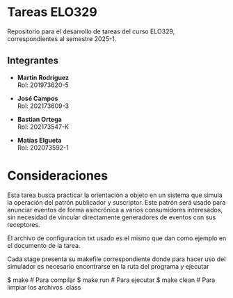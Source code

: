 # Tareas ELO329

Repositorio para el desarrollo de tareas del curso ELO329, correspondientes al semestre 2025-1.

## Integrantes

- **Martin Rodríguez**  
  Rol: 201973620-5

- **José Campos**  
  Rol: 202173609-3

- **Bastian Ortega**  
  Rol: 202173547-K

- **Matías Elgueta**  
  Rol: 202073592-1

# Consideraciones

Esta tarea busca practicar la orientación a objeto en un sistema que simula la operación del patrón
publicador y suscriptor. Este patrón será usado para anunciar eventos de forma asincrónica a varios
consumidores interesados, sin necesidad de vincular directamente generadores de eventos con sus
receptores.

El archivo de configuracion txt usado es el mismo que dan como ejemplo en el documento de la tarea.

Cada stage presenta su makefile correspondiente donde para hacer uso del simulador es necesario encontrarse en la ruta del programa y ejecutar

$ make # Para compilar
$ make run # Para ejecutar
$ make clean # Para limpiar los archivos .class
